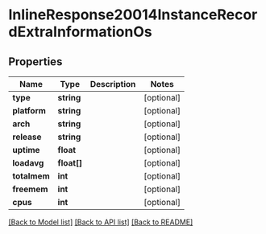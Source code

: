 # InlineResponse20014InstanceRecordExtraInformationOs

## Properties
Name | Type | Description | Notes
------------ | ------------- | ------------- | -------------
**type** | **string** |  | [optional] 
**platform** | **string** |  | [optional] 
**arch** | **string** |  | [optional] 
**release** | **string** |  | [optional] 
**uptime** | **float** |  | [optional] 
**loadavg** | **float[]** |  | [optional] 
**totalmem** | **int** |  | [optional] 
**freemem** | **int** |  | [optional] 
**cpus** | **int** |  | [optional] 

[[Back to Model list]](../../README.md#documentation-for-models) [[Back to API list]](../../README.md#documentation-for-api-endpoints) [[Back to README]](../../README.md)

